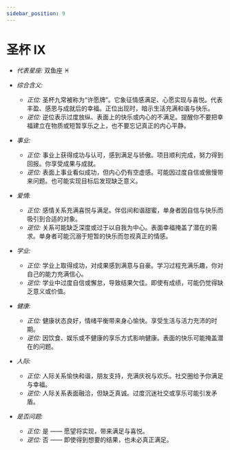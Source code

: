 ```yaml
---
sidebar_position: 9
---
```


# 圣杯 IX

- *代表星座:* 双鱼座 ♓️
- *综合含义:* 
  - *正位:* 圣杯九常被称为“许愿牌”。它象征情感满足、心愿实现与喜悦。代表丰盈、感恩与成就后的幸福。正位出现时，暗示生活充满和谐与快乐。
  - *逆位:* 逆位表示过度放纵、表面上的快乐或内心的不满足。提醒你不要把幸福建立在物质或短暂享乐之上，也不要忘记真正的内心平静。
    
- *事业:* 
  - *正位:* 事业上获得成功与认可，感到满足与骄傲。项目顺利完成，努力得到回报。你享受成果与成就。
  - *逆位:* 表面上事业看似成功，但内心仍有空虚感。可能因过度自信或傲慢带来问题。也可能实现目标后发现缺乏意义。
    
- *爱情:* 
  - *正位:* 感情关系充满喜悦与满足。伴侣间和谐甜蜜，单身者因自信与快乐而吸引到合适的对象。
  - *逆位:* 关系可能缺乏深度或过于以自我为中心。表面幸福掩盖了潜在的需求。单身者可能沉溺于短暂的快乐而忽视真正的情感。
    
- *学业:* 
  - *正位:* 学业上取得成功，对成果感到满意与自豪。学习过程充满乐趣，你对自己的能力充满信心。
  - *逆位:* 学业中过度自信或懈怠，导致结果欠佳。即使有成绩，可能仍觉得缺乏意义或价值。
    
- *健康:* 
  - *正位:* 健康状态良好，情绪平衡带来身心愉快。享受生活与活力充沛的时期。
  - *逆位:* 因饮食、娱乐或不健康的享乐方式影响健康。表面的快乐可能掩盖潜在的问题。
    
- *人际:* 
  - *正位:* 人际关系愉快和谐，朋友支持，充满庆祝与欢乐。社交圈给予你满足与幸福。
  - *逆位:* 人际关系表面融洽，但缺乏真诚。过度沉迷社交或享乐可能引发矛盾。

    
- *是否问题:* 
  - *正位:* 是 —— 愿望将实现，带来满足与喜悦。
  - *逆位:* 否 —— 即使得到想要的结果，也未必真正满足。

